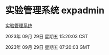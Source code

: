 # 实验管理系统 expadmin
[实验管理系统](http://219.139.197.203:56808/expadmin-782313d2-e1b1-4ea7-932e-3a55e6a1a4d0/)

2023年 09月 29日 星期五 15:20:03 CST

2023年 09月 29日 星期五 07:20:03 GMT
